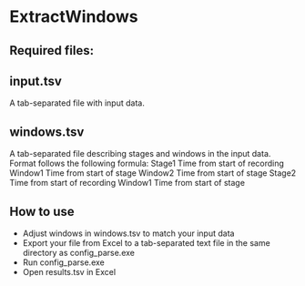 # ExtractWindows

## Required files:
input.tsv
----------
A tab-separated file with input data.

windows.tsv
----------
A tab-separated file describing stages and windows in the input data.
Format follows the following formula:
Stage1    Time from start of recording
Window1   Time from start of stage
Window2   Time from start of stage
Stage2    Time from start of recording
Window1   Time from start of stage

## How to use

- Adjust windows in windows.tsv to match your input data
- Export your file from Excel to a tab-separated text file in the same directory as config_parse.exe
- Run config_parse.exe
- Open results.tsv in Excel
